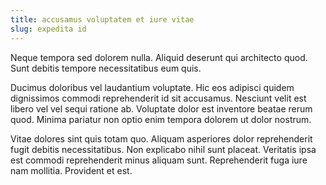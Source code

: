 ```yaml
---
title: accusamus voluptatem et iure vitae
slug: expedita id
---
```


Neque tempora sed dolorem nulla. Aliquid deserunt qui architecto quod. Sunt debitis tempore necessitatibus eum quis.

Ducimus doloribus vel laudantium voluptate. Hic eos adipisci quidem dignissimos commodi reprehenderit id sit accusamus. Nesciunt velit est libero vel vel sequi ratione ab. Voluptate dolor est inventore beatae rerum quod. Minima pariatur non optio enim tempora dolorem ut dolor nostrum.

Vitae dolores sint quis totam quo. Aliquam asperiores dolor reprehenderit fugit debitis necessitatibus. Non explicabo nihil sunt placeat. Veritatis ipsa est commodi reprehenderit minus aliquam sunt. Reprehenderit fuga iure nam mollitia. Provident et est.
